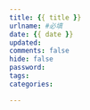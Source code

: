 ```yaml
---
title: {{ title }}
urlname: #必填
date: {{ date }}
updated: 
comments: false
hide: false
password: 
tags:
categories: 

---
```






<!-- more -->